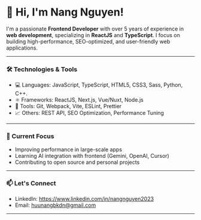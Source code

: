 # 👋 Hi, I'm Nang Nguyen!

I'm a passionate **Frontend Developer** with over 5 years of experience in **web development**, specializing in **ReactJS** and **TypeScript**. I focus on building high-performance, SEO-optimized, and user-friendly web applications.

---

### 🛠️ Technologies & Tools

- 💻 Languages: JavaScript, TypeScript, HTML5, CSS3, Sass, Python, C++.
- ⚛️ Frameworks: ReactJS, Next.js, Vue/Nuxt, Node.js
- 🔧 Tools: Git, Webpack, Vite, ESLint, Prettier
- 📈 Others: REST API, SEO Optimization, Performance Tuning

---

### 🌱 Current Focus
- Improving performance in large-scale apps
- Learning AI integration with frontend (Gemini, OpenAI, Cursor)
- Contributing to open source and personal projects

---

### 📫 Let's Connect
- LinkedIn: https://www.linkedin.com/in/nangnguyen2023
- Email: huunangbkdn@gmail.com

---
